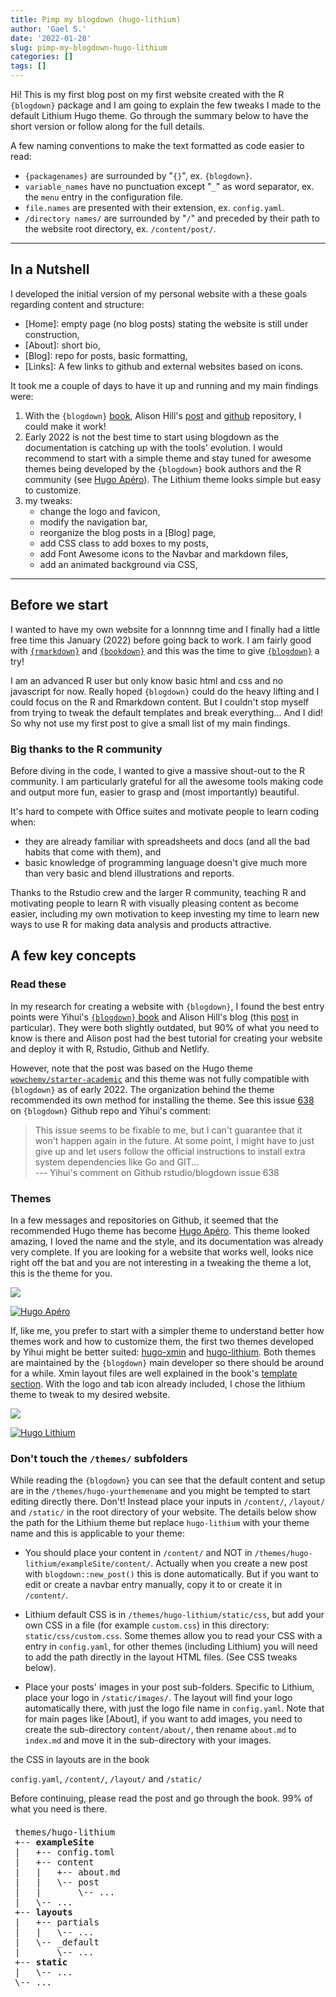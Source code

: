 ```yaml
---
title: Pimp my blogdown (hugo-lithium)
author: 'Gael S.'
date: '2022-01-28'
slug: pimp-my-blogdown-hugo-lithium
categories: []
tags: []
---
```


<span class="first-word">H</span>i! This is my first blog post on my first website created with the R `{blogdown}` package and I am going to explain the few tweaks I made to the default Lithium Hugo theme. Go through the summary below to have the short version or follow along for the full details.

<!-- Note box -->
<div class="notebox">

<span class="nb-title">A few naming conventions</span> to make the text formatted as code easier to read:  
- `{packagenames}` are surrounded by "`{}`", ex. `{blogdown}`.
- `variable_names` have no punctuation except "`_`" as word separator, ex. the `menu` entry in the configuration file.
- `file.names` are presented with their extension, ex. `config.yaml`.
- `/directory names/` are surrounded by "`/`" and preceded by their path to the website root directory, ex. `/content/post/`.

</div>



<!-- Summary -->

<hr>

## In a Nutshell

I developed the initial version of my personal website with a these goals regarding content and structure:

- [Home]: empty page (no blog posts) stating the website is still under construction,
- [About]: short bio,
- [Blog]: repo for posts, basic formatting,
- [Links]: A few links to github and external websites based on icons.

It took me a couple of days to have it up and running and my main findings were:

1. With the `{blogdown}` [book](https://bookdown.org/yihui/blogdown/), Alison Hill's [post](https://www.apreshill.com/blog/2020-12-new-year-new-blogdown/) and [github](https://github.com/apreshill) repository, I could make it work!
1. Early 2022 is not the best time to start using blogdown as the documentation is catching up with the tools' evolution. I would recommend to start with a simple theme and stay tuned for awesome themes being developed by the `{blogdown}` book authors and the R community (see [Hugo Apéro](https://hugo-apero.netlify.app/)). The Lithium theme looks simple but easy to customize.
1. my tweaks:  
    + change the logo and favicon,
    + modify the navigation bar,
    + reorganize the blog posts in a [Blog] page,
    + add CSS class to add boxes to my posts,
    + add Font Awesome icons to the Navbar and markdown files,
    + add an animated background via CSS,



<!-- Before we start -->

<hr>

## Before we start

I wanted to have my own website for a lonnnng time and I finally had a little free time this January (2022) before going back to work. I am fairly good with [`{rmarkdown}`]() and [`{bookdown}`]() and this was the time to give [`{blogdown}`]() a try!

I am an advanced R user but only know basic html and css and no javascript for now. Really hoped `{blogdown}` could do the heavy lifting and I could focus on the R and Rmarkdown content. But I couldn't stop myself from trying to tweak the default templates and break everything... And I did! So why not use my first post to give a small list of my main findings.



### Big thanks to the R community 

Before diving in the code, I wanted to give a massive shout-out to the R community. I am particularly grateful for all the awesome tools making code and output more fun, easier to grasp and (most importantly) beautiful.

It's hard to compete with Office suites and motivate people to learn coding when:

- they are already familiar with spreadsheets and docs (and all the bad habits that come with them), and 
- basic knowledge of programming language doesn't give much more than very basic and blend illustrations and reports.

Thanks to the Rstudio crew and the larger R community, teaching R and motivating people to learn R with visually pleasing content as become easier, including my own motivation to keep investing my time to learn new ways to use R for making data analysis and products attractive. 



<!-- Key concept -->

<hgr> 

## A few key concepts

### Read these 

In my research for creating a website with `{blogdown}`, I found the best entry points were Yihui's [`{blogdown}` book](https://bookdown.org/yihui/blogdown/) and Alison Hill's blog (this [post](https://www.apreshill.com/blog/2020-12-new-year-new-blogdown/) in particular). They were both slightly outdated, but 90% of what you need to know is there and Alison post had the best tutorial for creating your website and deploy it with R, Rstudio, Github and Netlify. 

However, note that the post was based on the Hugo theme [`wowchemy/starter-academic`](https://github.com/wowchemy/starter-hugo-academic) and this theme was not fully compatible with `{blogdown}` as of early 2022. The organization behind the theme recommended its own method for installing the theme. See this issue [638](https://github.com/rstudio/blogdown/issues/638) on `{blogdown}` Github repo and Yihui's comment:

> This issue seems to be fixable to me, but I can't guarantee that it won't happen again in the future. At some point, I might have to just give up and let users follow the official instructions to install extra system dependencies like Go and GIT...  
> --- Yihui's comment on Github rstudio/blogdown issue 638 



### Themes 

In a few messages and repositories on Github, it seemed that the recommended Hugo theme has become [Hugo Apéro](https://github.com/hugo-apero). This theme looked amazing, I loved the name and the style, and its documentation was already very complete. If you are looking for a website that works well, looks nice right off the bat and you are not interesting in a tweaking the theme a lot, this is the theme for you.

[![](img/hugo-apero.png)](https://hugo-apero.netlify.app/)

<div class="post-img"> 
  <a href="https://hugo-apero.netlify.app/">
    <img src="img/hugo-apero.png" alt="Hugo Apéro">
  </a>
</div>

If, like me, you prefer to start with a simpler theme to understand better how themes work and how to customize them, the first two themes developed by Yihui might be better suited: [hugo-xmin](https://github.com/yihui/hugo-xmin) and [hugo-lithium](https://github.com/yihui/hugo-lithium). Both themes are maintained by the `{blogdown}` main developer so there should be around for a while. Xmin layout files are well explained in the book's [template section](https://bookdown.org/yihui/blogdown/templates.html). With the logo and tab icon already included, I chose the lithium theme to tweak to my desired website.


[![](img/hugo-lithium.png)](https://github.com/yihui/hugo-lithium)

<div class="post-img"> 
  <a href="https://hugo-apero.netlify.app/">
    <img src="img/hugo-lithium.png" alt="Hugo Lithium">
  </a>
</div>



### Don't touch the `/themes/` subfolders

While reading the `{blogdown}` you can see that the default content and setup are in the `/themes/hugo-yourthemename` and you might be tempted to start editing directly there. Don't! Instead place your inputs in `/content/`, `/layout/` and `/static/` in the root directory of your website. The details below show the path for the Lithium theme but replace `hugo-lithium` with your theme name and this is applicable to your theme: 

- You should place your content in `/content/` and NOT in `/themes/hugo-lithium/exampleSite/content/`. Actually when you create a new post with `blogdown::new_post()` this is done automatically. But if you want to edit or create a navbar entry manually, copy it to or create it in `/content/`. 

- Lithium default CSS is in `/themes/hugo-lithium/static/css`, but add your own CSS in a file (for example `custom.css`) in this directory: `static/css/custom.css`. Some themes allow you to read your CSS with a entry in `config.yaml`, for other themes (including Lithium) you will need to add the path directly in the layout HTML files. (See CSS tweaks below).

- Place your posts' images in your post sub-folders. Specific to Lithium, place your logo in `/static/images/`. The layout will find your logo automatically there, with just the logo file name in `config.yaml`. Note that for main pages like [About], if you want to add images, you need to create the sub-directory `content/about/`, then rename `about.md` to `index.md` and move it in the sub-directory with your images.






the CSS in  layouts are in the  book



`config.yaml`, `/content/`, `/layout/` and `/static/`


Before continuing, please read the post and go through the book. 99% of what you need is there.  




<pre style="padding:0.5em">
themes/hugo-lithium
+-- <b>exampleSite</b>
|   +-- config.toml
|   +-- content
|   |   +-- about.md
|   |   \-- post
|   |       \-- ...
|   \-- ...
+-- <b>layouts</b>
|   +-- partials
|   |   \-- ...
|   \-- _default
|       \-- ...
+-- <b>static</b>
|   \-- ...
\-- ...
</pre>